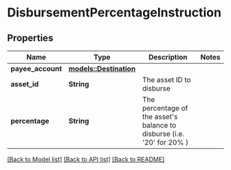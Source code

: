 # DisbursementPercentageInstruction

## Properties

Name | Type | Description | Notes
------------ | ------------- | ------------- | -------------
**payee_account** | [**models::Destination**](Destination.md) |  | 
**asset_id** | **String** | The asset ID to disburse | 
**percentage** | **String** | The percentage of the asset's balance to disburse (i.e. '20' for 20% ) | 

[[Back to Model list]](../README.md#documentation-for-models) [[Back to API list]](../README.md#documentation-for-api-endpoints) [[Back to README]](../README.md)


